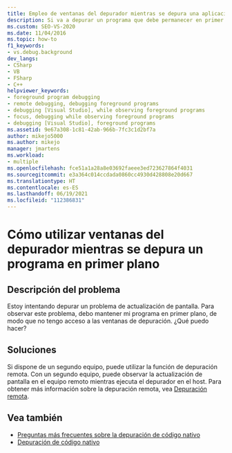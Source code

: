```yaml
---
title: Empleo de ventanas del depurador mientras se depura una aplicación en primer plano | Microsoft Docs
description: Si va a depurar un programa que debe permanecer en primer plano, use la depuración remota para evitar ponerlo en segundo plano.
ms.custom: SEO-VS-2020
ms.date: 11/04/2016
ms.topic: how-to
f1_keywords:
- vs.debug.background
dev_langs:
- CSharp
- VB
- FSharp
- C++
helpviewer_keywords:
- foreground program debugging
- remote debugging, debugging foreground programs
- debugging [Visual Studio], while observing foreground programs
- focus, debugging while observing foreground programs
- debugging [Visual Studio], foreground programs
ms.assetid: 9e67a308-1c81-42ab-966b-7fc3c1d2bf7a
author: mikejo5000
ms.author: mikejo
manager: jmartens
ms.workload:
- multiple
ms.openlocfilehash: fce51a1a28a8e03692faeee3ed723627864f4031
ms.sourcegitcommit: e3a364c014ccdada0860cc4930d428808e20d667
ms.translationtype: HT
ms.contentlocale: es-ES
ms.lasthandoff: 06/19/2021
ms.locfileid: "112386831"
---
```

# <a name="how-can-i-use-debugger-windows-while-debugging-a-foreground-program"></a>Cómo utilizar ventanas del depurador mientras se depura un programa en primer plano
## <a name="problem-description"></a>Descripción del problema
 Estoy intentando depurar un problema de actualización de pantalla. Para observar este problema, debo mantener mi programa en primer plano, de modo que no tengo acceso a las ventanas de depuración. ¿Qué puedo hacer?

## <a name="solution"></a>Soluciones
 Si dispone de un segundo equipo, puede utilizar la función de depuración remota. Con un segundo equipo, puede observar la actualización de pantalla en el equipo remoto mientras ejecuta el depurador en el host. Para obtener más información sobre la depuración remota, vea [Depuración remota](../debugger/remote-debugging.md).

## <a name="see-also"></a>Vea también
- [Preguntas más frecuentes sobre la depuración de código nativo](../debugger/debugging-native-code-faqs.md)
- [Depuración de código nativo](../debugger/debugging-native-code.md)
